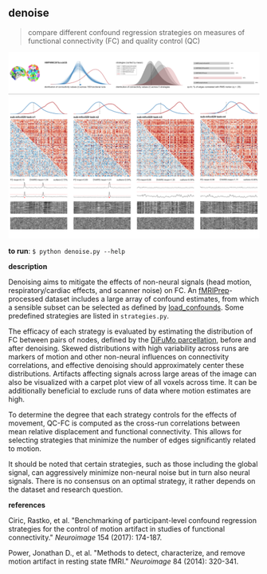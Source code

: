 ## denoise
> compare different confound regression strategies on measures of functional connectivity (FC) and quality control (QC)
 
![](ex-fig.png)

**to run**: `$ python denoise.py --help`  

**description**  

Denoising aims to mitigate the effects of non-neural signals (head motion, respiratory/cardiac effects, and scanner noise) on FC. An [fMRIPrep](https://fmriprep.org/en/stable/)-processed dataset includes a large array of confound estimates, from which a sensible subset can be selected as defined by [load_confounds](https://github.com/SIMEXP/load_confounds). Some predefined strategies are listed in `strategies.py`. 

The efficacy of each strategy is evaluated by estimating the distribution of FC between pairs of nodes, defined by the [DiFuMo parcellation](https://parietal-inria.github.io/DiFuMo/), before and after denoising. Skewed distributions with high variability across runs are markers of motion and other non-neural influences on connectivity correlations, and effective denoising should approximately center these distributions. Artifacts affecting signals across large areas of the image can also be visualized with a carpet plot view of all voxels across time. It can be additionally beneficial to exclude runs of data where motion estimates are high. 

To determine the degree that each strategy controls for the effects of movement, QC-FC is computed as the cross-run correlations between mean relative displacement and functional connectivity. This allows for selecting strategies that minimize the number of edges significantly related to motion. 

It should be noted that certain strategies, such as those including the global signal, can aggressively minimize non-neural noise but in turn also neural signals. There is no consensus on an optimal strategy, it rather depends on the dataset and research question.

**references**  

Ciric, Rastko, et al. "Benchmarking of participant-level confound regression strategies for the control of motion artifact in studies of functional connectivity." *Neuroimage* 154 (2017): 174-187.  

Power, Jonathan D., et al. "Methods to detect, characterize, and remove motion artifact in resting state fMRI." *Neuroimage* 84 (2014): 320-341.  
